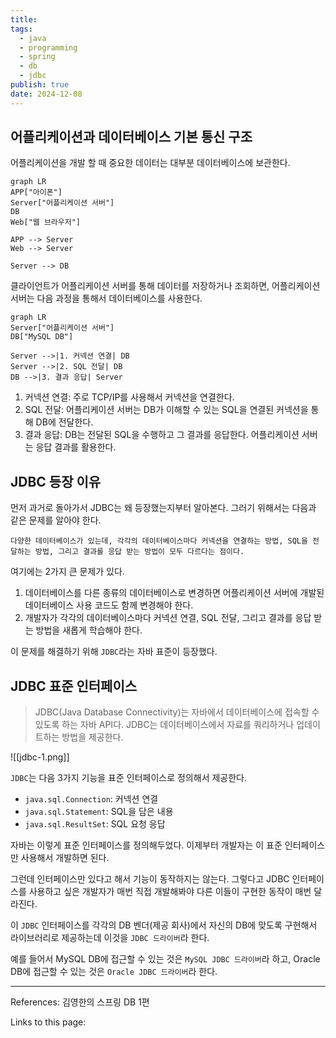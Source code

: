 ```yaml
---
title: 
tags:
  - java
  - programming
  - spring
  - db
  - jdbc
publish: true
date: 2024-12-08
---
```

## 어플리케이션과 데이터베이스 기본 통신 구조

어플리케이션을 개발 할 때 중요한 데이터는 대부분 데이터베이스에 보관한다. 

```mermaid
graph LR
APP["아이폰"]
Server["어플리케이션 서버"]
DB
Web["웹 브라우저"]

APP --> Server
Web --> Server

Server --> DB
```

클라이언트가 어플리케이션 서버를 통해 데이터를 저장하거나 조회하면, 어플리케이션 서버는 다음 과정을 통해서 데이터베이스를 사용한다.

```mermaid
graph LR
Server["어플리케이션 서버"]
DB["MySQL DB"]

Server -->|1. 커넥션 연결| DB
Server -->|2. SQL 전달| DB
DB -->|3. 결과 응답| Server
```
1. 커넥션 연결: 주로 TCP/IP를 사용해서 커넥션을 연결한다.
3. SQL 전달: 어플리케이션 서버는 DB가 이해할 수 있는 SQL을 연결된 커넥션을 통해 DB에 전달한다.
3. 결과 응답: DB는 전달된 SQL을 수행하고 그 결과를 응답한다. 어플리케이션 서버는 응답 결과를 활용한다.

## JDBC 등장 이유
먼저 과거로 돌아가서 JDBC는 왜 등장했는지부터 알아본다. 그러기 위해서는 다음과 같은 문제를 알아야 한다.

`다양한 데이터베이스가 있는데, 각각의 데이터베이스마다 커넥션을 연결하는 방법, SQL을 전달하는 방법, 그리고 결과를 응답 받는 방법이 모두 다르다는 점이다.`

여기에는 2가지 큰 문제가 있다.
1. 데이터베이스를 다른 종류의 데이터베이스로 변경하면 어플리케이션 서버에 개발된 데이터베이스 사용 코드도 함께 변경해야 한다.
2. 개발자가 각각의 데이터베이스마다 커넥션 연결, SQL 전달, 그리고 결과를 응답 받는 방법을 새롭게 학습해야 한다.

이 문제를 해결하기 위해 `JDBC`라는 자바 표준이 등장했다.

## JDBC 표준 인터페이스

> JDBC(Java Database Connectivity)는 자바에서 데이터베이스에 접속할 수 있도록 하는 자바 API다. JDBC는 데이터베이스에서 자료를 쿼리하거나 업데이트하는 방법을 제공한다.

![[jdbc-1.png]]

`JDBC`는 다음 3가지 기능을 표준 인터페이스로 정의해서 제공한다.
- `java.sql.Connection`: 커넥션 연결
- `java.sql.Statement`: SQL을 담은 내용
- `java.sql.ResultSet`: SQL 요청 응답

자바는 이렇게 표준 인터페이스를 정의해두었다. 이제부터 개발자는 이 표준 인터페이스만 사용해서 개발하면 된다.

그런데 인터페이스만 있다고 해서 기능이 동작하지는 않는다. 그렇다고 JDBC 인터페이스를 사용하고 싶은 개발자가 매번 직접 개발해봐야 다른 이들이 구현한  동작이 매번 달라진다.

이 `JDBC` 인터페이스를 각각의 DB 벤더(제공 회사)에서 자신의 DB에 맞도록 구현해서 라이브러리로 제공하는데 이것을 `JDBC 드라이버`라 한다.

예를 들어서 MySQL DB에 접근할 수 있는 것은 `MySQL JDBC 드라이버`라 하고, Oracle DB에 접근할 수 있는 것은 `Oracle JDBC 드라이버`라 한다.

---
References: 김영한의 스프링 DB 1편

Links to this page: 